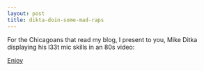```yaml
---
layout: post
title: dikta-doin-some-mad-raps
---
```

For the Chicagoans that read my blog, I present to you, Mike Ditka
displaying his l33t mic skills in an 80s video:

[Enjoy](http://www.orange32.com/grabowski/)

 
